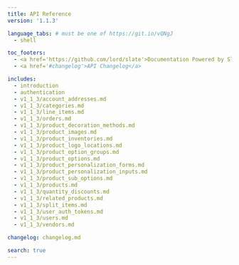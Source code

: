 ```yaml
---
title: API Reference
version: '1.1.3'

language_tabs: # must be one of https://git.io/vQNgJ
  - shell

toc_footers:
  - <a href='https://github.com/lord/slate'>Documentation Powered by Slate</a>
  - <a href='#changelog'>API Changelog</a>

includes:
  - introduction
  - authentication
  - v1_1_3/account_addresses.md
  - v1_1_3/categories.md
  - v1_1_3/line_items.md
  - v1_1_3/orders.md
  - v1_1_3/product_decoration_methods.md
  - v1_1_3/product_images.md
  - v1_1_3/product_inventories.md
  - v1_1_3/product_logo_locations.md
  - v1_1_3/product_option_groups.md
  - v1_1_3/product_options.md
  - v1_1_3/product_personalization_forms.md
  - v1_1_3/product_personalization_inputs.md
  - v1_1_3/product_sub_options.md
  - v1_1_3/products.md
  - v1_1_3/quantity_discounts.md
  - v1_1_3/related_products.md
  - v1_1_3/split_items.md
  - v1_1_3/user_auth_tokens.md
  - v1_1_3/users.md
  - v1_1_3/vendors.md

changelog: changelog.md

search: true
---
```


